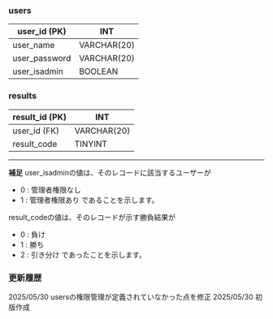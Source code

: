 ### users
| user_id (PK) | INT |
|--------------|--------------|
| user_name     | VARCHAR(20)  |
| user_password | VARCHAR(20)  |
| user_isadmin  | BOOLEAN      |

### results
| result_id (PK) | INT |
|--------------|--------------|
| user_id (FK)     | VARCHAR(20)  |
| result_code | TINYINT  |

---
**補足**
user_isadminの値は、そのレコードに該当するユーザーが
- 0 : 管理者権限なし
- 1 : 管理者権限あり
であることを示します。

result_codeの値は、そのレコードが示す勝負結果が
- 0 : 負け
- 1 : 勝ち
- 2 : 引き分け
であったことを示します。



### 更新履歴
2025/05/30 usersの権限管理が定義されていなかった点を修正
2025/05/30 初版作成